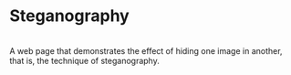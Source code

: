 # Steganography
<br>
A web page that demonstrates the effect of hiding one image in another, that is, the technique of steganography.
